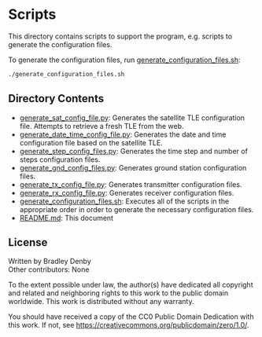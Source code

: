 # Scripts

This directory contains scripts to support the program, e.g. scripts to generate
the configuration files.

To generate the configuration files, run
[generate_configuration_files.sh](generate_configuration_files.sh):

```bash
./generate_configuration_files.sh
```

## Directory Contents

* [generate_sat_config_file.py](generate_sat_config_file.py): Generates the
  satellite TLE configuration file. Attempts to retrieve a fresh TLE from the
  web.
* [generate_date_time_config_file.py](generate_date_time_config_file.py):
  Generates the date and time configuration file based on the satellite TLE.
* [generate_step_config_files.py](generate_step_config_files.py): Generates the
  time step and number of steps configuration files.
* [generate_gnd_config_files.py](generate_gnd_config_files.py): Generates ground
  station configuration files.
* [generate_tx_config_file.py](generate_tx_config_file.py): Generates
  transmitter configuration files.
* [generate_rx_config_file.py](generate_rx_config_file.py): Generates receiver
  configuration files.
* [generate_configuration_files.sh](generate_configuration_files.sh): Executes
  all of the scripts in the appropriate order in order to generate the necessary
  configuration files.
* [README.md](README.md): This document

## License

Written by Bradley Denby  
Other contributors: None

To the extent possible under law, the author(s) have dedicated all copyright and
related and neighboring rights to this work to the public domain worldwide. This
work is distributed without any warranty.

You should have received a copy of the CC0 Public Domain Dedication with this
work. If not, see <https://creativecommons.org/publicdomain/zero/1.0/>.
